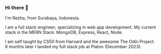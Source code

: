 ### Hi there 👋

I'm Rezha, from Surabaya, Indonesia.

I am a full stack engineer, specializing in web app development.
My current stack is the MERN Stack: MongoDB, Express, React, Node.

I am self taught by CS50 from Harvard and the awesome The Odin Project.
6 months later I landed my full stack job at Platon (December 2023).

<!--
**rezha4/rezha4** is a ✨ _special_ ✨ repository because its `README.md` (this file) appears on your GitHub profile.

Here are some ideas to get you started:

- 🔭 I’m currently working on ...
- 🌱 I’m currently learning ...
- 👯 I’m looking to collaborate on ...
- 🤔 I’m looking for help with ...
- 💬 Ask me about ...
- 📫 How to reach me: ...
- 😄 Pronouns: ...
- ⚡ Fun fact: ...
-->

